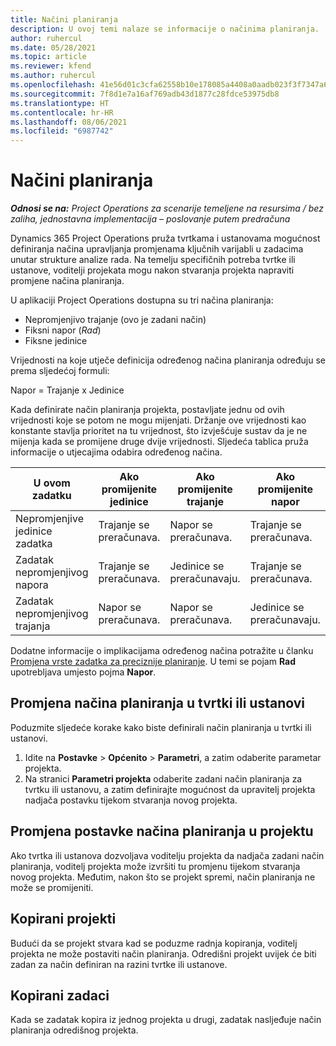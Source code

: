 ```yaml
---
title: Načini planiranja
description: U ovoj temi nalaze se informacije o načinima planiranja.
author: ruhercul
ms.date: 05/28/2021
ms.topic: article
ms.reviewer: kfend
ms.author: ruhercul
ms.openlocfilehash: 41e56d01c3cfa62558b10e178085a4408a0aadb023f3f7347a61d121f542bb08
ms.sourcegitcommit: 7f8d1e7a16af769adb43d1877c28fdce53975db8
ms.translationtype: HT
ms.contentlocale: hr-HR
ms.lasthandoff: 08/06/2021
ms.locfileid: "6987742"
---
```

# <a name="scheduling-modes"></a>Načini planiranja

_**Odnosi se na:** Project Operations za scenarije temeljene na resursima / bez zaliha, jednostavna implementacija – poslovanje putem predračuna_


Dynamics 365 Project Operations pruža tvrtkama i ustanovama mogućnost definiranja načina upravljanja promjenama ključnih varijabli u zadacima unutar strukture analize rada. Na temelju specifičnih potreba tvrtke ili ustanove, voditelji projekata mogu nakon stvaranja projekta napraviti promjene načina planiranja.

U aplikaciji Project Operations dostupna su tri načina planiranja:

  - Nepromjenjivo trajanje (ovo je zadani način)
  - Fiksni napor (*Rad*)
  - Fiksne jedinice

Vrijednosti na koje utječe definicija određenog načina planiranja određuju se prema sljedećoj formuli:

  Napor = Trajanje x Jedinice

Kada definirate način planiranja projekta, postavljate jednu od ovih vrijednosti koje se potom ne mogu mijenjati. Držanje ove vrijednosti kao konstante stavlja prioritet na tu vrijednost, što izvješćuje sustav da je ne mijenja kada se promijene druge dvije vrijednosti. Sljedeća tablica pruža informacije o utjecajima odabira određenog načina.

| **U ovom zadatku**             | **Ako promijenite jedinice**   | **Ako promijenite trajanje** | **Ako promijenite napor**  |
|----------------------|---------------------------|----------------------------|---------------------------|
| Nepromjenjive jedinice zadatka     | Trajanje se preračunava. | Napor se preračunava.    | Trajanje se preračunava. |
| Zadatak nepromjenjivog napora    | Trajanje se preračunava. | Jedinice se preračunavaju.    | Trajanje se preračunava. |
| Zadatak nepromjenjivog trajanja  | Napor se preračunava.   | Napor se preračunava.    | Jedinice se preračunavaju.   |

Dodatne informacije o implikacijama određenog načina potražite u članku [Promjena vrste zadatka za preciznije planiranje](https://support.microsoft.com/en-us/office/change-the-task-type-for-more-accurate-scheduling-b0b969ad-45bc-4e9e-8967-435587548a72). U temi se pojam **Rad** upotrebljava umjesto pojma **Napor**.

## <a name="change-the-organizations-scheduling-mode"></a>Promjena načina planiranja u tvrtki ili ustanovi

Poduzmite sljedeće korake kako biste definirali način planiranja u tvrtki ili ustanovi.

1. Idite na **Postavke** \> **Općenito** \> **Parametri**, a zatim odaberite parametar projekta. 
2. Na stranici **Parametri projekta** odaberite zadani način planiranja za tvrtku ili ustanovu, a zatim definirajte mogućnost da upravitelj projekta nadjača postavku tijekom stvaranja novog projekta.

## <a name="change-the-scheduling-mode-setting-on-a-project"></a>Promjena postavke načina planiranja u projektu

Ako tvrtka ili ustanova dozvoljava voditelju projekta da nadjača zadani način planiranja, voditelj projekta može izvršiti tu promjenu tijekom stvaranja novog projekta. Međutim, nakon što se projekt spremi, način planiranja ne može se promijeniti.

## <a name="copied-projects"></a>Kopirani projekti

Budući da se projekt stvara kad se poduzme radnja kopiranja, voditelj projekta ne može postaviti način planiranja. Odredišni projekt uvijek će biti zadan za način definiran na razini tvrtke ili ustanove.

## <a name="copied-tasks"></a>Kopirani zadaci

Kada se zadatak kopira iz jednog projekta u drugi, zadatak nasljeđuje način planiranja odredišnog projekta.
